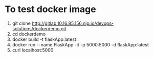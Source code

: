 # To test docker image

1. git clone http://gitlab.10.16.85.156.nip.io/devops-solutions/dockerdemo.git
2. cd dockerdemo
3. docker build -t flaskApp:latest .
4. docker run --name FlaskApp -it -p 5000:5000 -d flaskApp:latest
5. curl localhost:5000


